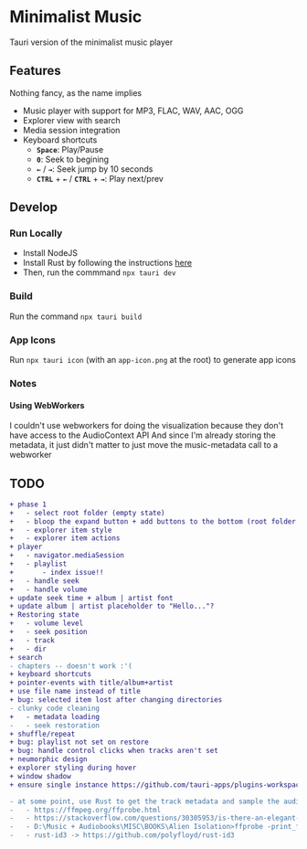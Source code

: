 # Minimalist Music
Tauri version of the minimalist music player

## Features
Nothing fancy, as the name implies
- Music player with support for MP3, FLAC, WAV, AAC, OGG
- Explorer view with search
- Media session integration
- Keyboard shortcuts
	- <kbd>**`Space`**</kbd>: Play/Pause
	- <kbd>**`0`**</kbd>: Seek to begining
	- <kbd>**`←`**</kbd> / <kbd>**`→`**</kbd>: Seek jump by 10 seconds
	- <kbd>**`CTRL`**</kbd> + <kbd>**`←`**</kbd> / <kbd>**`CTRL`**</kbd> + <kbd>**`→`**</kbd>: Play next/prev

## Develop
### Run Locally
- Install NodeJS
- Install Rust by following the instructions [here](https://tauri.app/v1/guides/getting-started/prerequisites)
- Then, run the commmand `npx tauri dev`

### Build
Run the command `npx tauri build`

### App Icons
Run `npx tauri icon` (with an `app-icon.png` at the root) to generate app icons

### Notes
#### Using WebWorkers
I couldn't use webworkers for doing the visualization because they don't have access to the AudioContext API
And since I'm already storing the metadata, it just didn't matter to just move the music-metadata call to a webworker

## TODO
```diff
+ phase 1
+ 	- select root folder (empty state)
+ 	- bloop the expand button + add buttons to the bottom (root folder + search + collapse)...with bloop animation as well
+ 	- explorer item style
+ 	- explorer item actions
+ player
+ 	- navigator.mediaSession
+ 	- playlist
+ 		- index issue!!
+ 	- handle seek
+ 	- handle volume
+ update seek time + album | artist font
+ update album | artist placeholder to "Hello..."?
+ Restoring state
+ 	- volume level
+ 	- seek position
+ 	- track
+	- dir
+ search
- chapters -- doesn't work :'(
+ keyboard shortcuts
+ pointer-events with title/album+artist
+ use file name instead of title
+ bug: selected item lost after changing directories
- clunky code cleaning
+	- metadata loading
- 	- seek restoration
+ shuffle/repeat
+ bug: playlist not set on restore
+ bug: handle control clicks when tracks aren't set
+ neumorphic design
+ explorer styling during hover
+ window shadow
+ ensure single instance https://github.com/tauri-apps/plugins-workspace/tree/v1/plugins/single-instance

- at some point, use Rust to get the track metadata and sample the audio to fix the perf issues
- 	- https://ffmpeg.org/ffprobe.html
- 	- https://stackoverflow.com/questions/30305953/is-there-an-elegant-way-to-split-a-file-by-chapter-using-ffmpeg
-	- D:\Music + Audiobooks\MISC\BOOKS\Alien Isolation>ffprobe -print_format json -show_chapters "Alien [Isolation].m4b"
- 	- rust-id3 -> https://github.com/polyfloyd/rust-id3
```